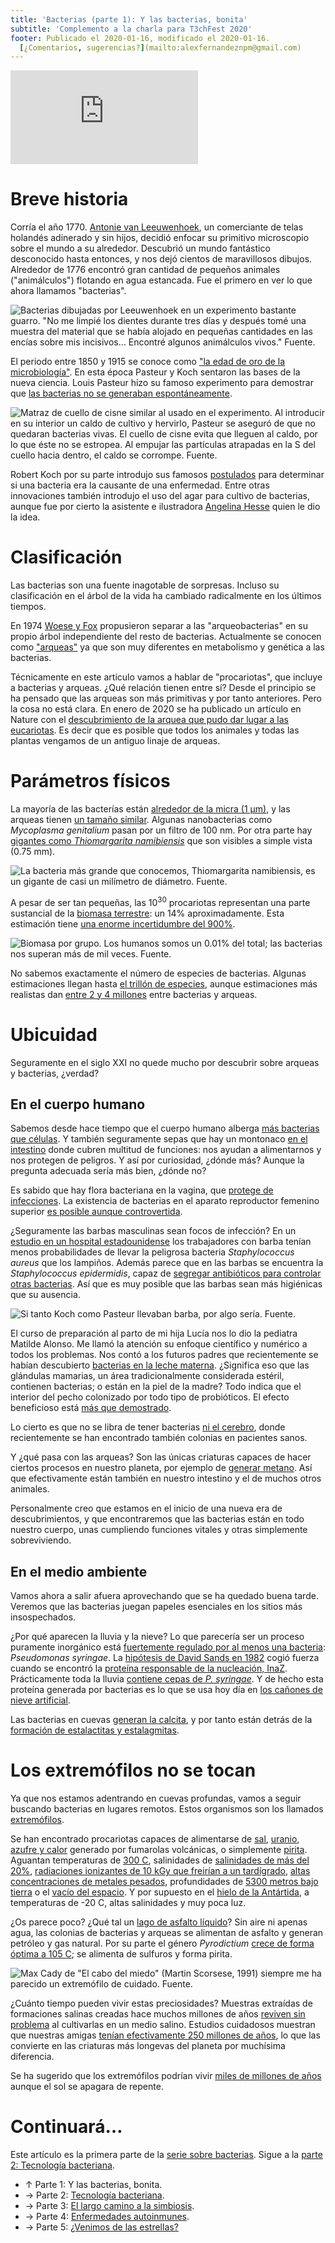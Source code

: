 ```yaml
---
title: 'Bacterias (parte 1): Y las bacterias, bonita'
subtitle: 'Complemento a la charla para T3chFest 2020'
footer: Publicado el 2020-01-16, modificado el 2020-01-16.
  [¿Comentarios, sugerencias?](mailto:alexfernandeznpm@gmail.com)
---
```


<iframe class="video" src="https://www.youtube-nocookie.com/embed/PbFhIQYsVkw?start=337" frameborder="0" allow="accelerometer; autoplay; encrypted-media; gyroscope; picture-in-picture" allowfullscreen></iframe>

# Breve historia

Corría el año 1770.
[Antonie van Leeuwenhoek](https://www.researchgate.net/publication/316286376_Small_bugs_big_data_clinical_microbiology_in_a_digitising_world_Inaugural_lecture_2017),
un comerciante de telas holandés adinerado y sin hijos,
decidió enfocar su primitivo microscopio sobre el mundo a su alrededor.
Descubrió un mundo fantástico desconocido hasta entonces,
y nos dejó cientos de maravillosos dibujos.
Alrededor de 1776 encontró gran cantidad de pequeños animales
("animálculos") flotando en agua estancada.
Fue el primero en ver lo que ahora llamamos "bacterias".

![Bacterias dibujadas por Leeuwenhoek en un experimento bastante guarro. "No me limpié los dientes durante tres días y después tomé una muestra del material que se había alojado en pequeñas cantidades en las encías sobre mis incisivos… Encontré algunos animálculos vivos." [Fuente](https://europepmc.org/article/PMC/2168648).](pics/bacterias-leeuwenhoek-oral-bacteria.jpg "Dibujo original de Leeuwenhoek, y sus equivalentes modernos: _Campylobacter rectus_, _Selenomonas sputigena_, _Treponema denticola_, _Leptotrichia buccalis_.")

El periodo entre 1850 y 1915 se conoce como
["la edad de oro de la microbiología"](https://hekint.org/2017/02/01/the-early-days-of-the-nobel-prize-and-golden-age-of-microbiology/).
En esta época Pasteur y Koch sentaron las bases de la nueva ciencia.
Louis Pasteur hizo su famoso experimento para demostrar que
[las bacterias no se generaban espontáneamente](https://medicalmuseum.org.uk/pasteurs-swan-neck-flask).

![Matraz de cuello de cisne similar al usado en el experimento. Al introducir en su interior un caldo de cultivo y hervirlo, Pasteur se aseguró de que no quedaran bacterias vivas. El cuello de cisne evita que lleguen al caldo, por lo que éste no se estropea. Al empujar las partículas atrapadas en la S del cuello hacia dentro, el caldo se corrompe. [Fuente](https://medicalmuseum.org.uk/pasteurs-swan-neck-flask).](pics/bacterias-pasteur-matraz.jpg "Un matraz que contiene un caldo rojizo, con un largo cuello curvo.")

Robert Koch por su parte introdujo sus famosos
[postulados](https://hekint.org/2017/02/01/the-early-days-of-the-nobel-prize-and-golden-age-of-microbiology/)
para determinar si una bacteria era la causante de una enfermedad.
Entre otras innovaciones también introdujo el uso del agar para cultivo de bacterias,
aunque fue por cierto la asistente e ilustradora
[Angelina Hesse](http://jornades.uab.cat/workshopmrama/sites/jornades.uab.cat.workshopmrama/files/Hesse.pdf)
quien le dio la idea.

# Clasificación

Las bacterias son una fuente inagotable de sorpresas.
Incluso su clasificación en el árbol de la vida ha cambiado radicalmente en los últimos tiempos.

En 1974
[Woese y Fox](https://www.ncbi.nlm.nih.gov/pmc/articles/PMC432104/)
propusieron separar a las "arqueobacterias" en su propio árbol
independiente del resto de bacterias.
Actualmente se conocen como ["arqueas"](https://biodifferences.com/difference-between-archaea-and-bacteria.html)
ya que son muy diferentes en metabolismo y genética a las bacterias.

Técnicamente en este artículo vamos a hablar de "procariotas",
que incluye a bacterias y arqueas.
¿Qué relación tienen entre sí?
Desde el principio se ha pensado que las arqueas son más primitivas y por tanto anteriores.
Pero la cosa no está clara.
En enero de 2020 se ha publicado un artículo en Nature con el
[descubrimiento de la arquea que pudo dar lugar a las eucariotas](https://www.nature.com/articles/s41586-019-1916-6).
Es decir que es posible que todos los animales y todas las plantas vengamos de un antiguo linaje de arqueas.

# Parámetros físicos

La mayoría de las bacterías están
[alrededor de la micra (1 µm)](https://www.microscopemaster.com/bacteria-size-shape-arrangement.html),
y las arqueas tienen
[un tamaño similar](https://www.landcareresearch.co.nz/science/soils-and-landscapes/antarctic-soils/microbial-life/bacteria-and-archaea).
Algunas nanobacterias como _Mycoplasma genitalium_ pasan por un filtro de 100 nm.
Por otra parte hay [gigantes como _Thiomargarita namibiensis_](https://www.sciencespacerobots.com/thiomargarita-namibiensis-61420191)
que son visibles a simple vista (0.75 mm).

![La bacteria más grande que conocemos, _Thiomargarita namibiensis_, es un gigante de casi un milímetro de diámetro. [Fuente](https://sciblogs.co.nz/code-for-life/2009/11/03/worlds-largest-bacteria/).](pics/bacterias-thiomargarita.jpg "Foto de un ejemplar particularmente grande de _Thiomargarita namibiensis_ al lado de un insecto muerto.")

A pesar de ser tan pequeñas,
las 10<sup>30</sup> procariotas representan una parte sustancial de la
[biomasa terrestre](https://www.pnas.org/content/115/25/6506):
un 14% aproximadamente.
Esta estimación tiene
[una enorme incertidumbre del 900%](https://www.pnas.org/content/pnas/suppl/2018/07/13/1711842115.DC1/1711842115.sapp.pdf).

![Biomasa por grupo. Los humanos somos un 0.01% del total; las bacterias nos superan más de mil veces. [Fuente](https://www.pnas.org/content/115/25/6506).](pics/bacterias-by-weight.jpg "Plantas: 450 gigatones de carbono, bacterias: 70 GT C, hongos: 12 GT C, arqueas: 7 Gt C, protistas: 4 GT C, animales: 2 GT C. Humanos: 0.06 GT C.")

No sabemos exactamente el número de especies de bacterias.
Algunas estimaciones llegan hasta
[el trillón de especies](https://www.pnas.org/content/113/21/5970),
aunque estimaciones más realistas dan
[entre 2 y 4 millones](https://journals.plos.org/plosbiology/article?id=10.1371/journal.pbio.3000106)
entre bacterias y arqueas.

# Ubicuidad

Seguramente en el siglo XXI no quede mucho por descubrir sobre arqueas y bacterias,
¿verdad?

## En el cuerpo humano

Sabemos desde hace tiempo que el cuerpo humano alberga
[más bacterias que células](https://www.frontiersin.org/articles/10.3389/fimmu.2018.02667/full).
Y también seguramente sepas que hay un montonaco
[en el intestino](https://iai.asm.org/content/76/8/3360)
donde cubren multitud de funciones: nos ayudan a alimentarnos
y nos protegen de peligros.
Y así por curiosidad, ¿dónde más?
Aunque la pregunta adecuada sería más bien, ¿dónde no?

Es sabido que hay flora bacteriana en la vagina,
que [protege de infecciones](https://www.ncbi.nlm.nih.gov/pmc/articles/PMC120688/).
La existencia de bacterias en el aparato reproductor femenino superior
[es posible aunque controvertida](https://www.the-scientist.com/daily-news/bacteria-found-in-womens-upper-reproductive-tracts-30736).

¿Seguramente las barbas masculinas sean focos de infección?
En un [estudio en un hospital estadounidense](https://www.journalofhospitalinfection.com/article/S0195-6701(14)00090-5/fulltext)
los trabajadores con barba tenían menos probabilidades de llevar
la peligrosa bacteria _Staphylococcus aureus_ que los lampiños.
Además parece que en las barbas se encuentra la _Staphylococcus epidermidis_,
capaz de [segregar antibióticos para controlar otras bacterias](https://www.bbc.com/news/magazine-35350886).
Así que es muy posible que las barbas sean más higiénicas que su ausencia.

![Si tanto Koch como Pasteur llevaban barba, por algo sería. [Fuente](https://www.uni-wuerzburg.de/aktuelles/pressemitteilungen/single/news/deutsch-franzoesische-projekte-der-wissenschaft-1/).](pics/bacterias-koch-pasteur.jpg "Koch y Pasteur luciendo hermosas barbas.")

El curso de preparación al parto de mi hija Lucía nos lo dio la pediatra Matilde Alonso.
Me llamó la atención su enfoque científico y numérico a todos los problemas.
Nos contó a los futuros padres que recientemente se habían descubierto
[bacterias en la leche materna](https://sfamjournals.onlinelibrary.wiley.com/doi/full/10.1111/j.1472-765X.2009.02567.x).
¿Significa eso que las glándulas mamarias,
un área tradicionalmente considerada estéril,
contienen bacterias; o están en la piel de la madre?
Todo indica que el interior del pecho colonizado por todo tipo de probióticos.
El efecto beneficioso está [más que demostrado](https://pdfs.semanticscholar.org/2bf7/95556f1f7f6b63d167196e05947290303ffc.pdf).

Lo cierto es que no se libra de tener bacterias
[ni el cerebro](https://www.abstractsonline.com/pp8/#!/4649/presentation/32057),
donde recientemente se han encontrado también colonias en pacientes sanos.

Y ¿qué pasa con las arqueas?
Son las únicas criaturas capaces de hacer ciertos procesos en nuestro planeta,
por ejemplo de
[generar metano](https://www.researchgate.net/profile/Henning_Seedorf/publication/5267356_Thauer_RK_Kaster_A-K_Seedorf_H_Buckel_W_Hedderich_R_Methanogenic_archaea_ecologically_relevant_differences_in_energy_conservation_Nat_Rev_Micro_6_579-591/links/53e3e4b80cf21cc29fc66298.pdf).
Así que efectivamente están también en nuestro intestino y el de muchos otros animales.

Personalmente creo que estamos en el inicio de una nueva era de descubrimientos,
y que encontraremos que las bacterias están en todo nuestro cuerpo,
unas cumpliendo funciones vitales y otras simplemente sobreviviendo.

## En el medio ambiente

Vamos ahora a salir afuera aprovechando que se ha quedado buena tarde.
Veremos que las bacterias juegan papeles esenciales en los sitios más insospechados.

¿Por qué aparecen la lluvia y la nieve?
Lo que parecería ser un proceso puramente inorgánico
está [fuertemente regulado por al menos una bacteria](https://www.nature.com/articles/ismej2007113):
_Pseudomonas syringae_.
La [hipótesis de David Sands en 1982](https://www.researchgate.net/publication/284553193_The_association_between_bacteria_and_rain_and_possible_resultant_meteorological_implications)
cogió fuerza cuando se encontró la
[proteína responsable de la nucleación, InaZ](https://www.pnas.org/content/pnas/83/19/7256.full.pdf).
Prácticamente toda la lluvia
[contiene cepas de _P. syringae_](https://www.nature.com/articles/ismej2007113).
Y de hecho esta proteína generada por bacterias es lo que se usa hoy día en
[los cañones de nieve artificial](https://www.asm.org/Articles/2019/January/Snow-Is-Coming-Whats-That-Have-to-Do-with-Microbe).

Las bacterias en cuevas
[generan la calcita](https://www.ncbi.nlm.nih.gov/pmc/articles/PMC3273019/),
y por tanto están detrás de la
[formación de estalactitas y estalagmitas](https://www.researchgate.net/profile/Hazel_Barton/publication/248985200_Bacterial_Calcium_Carbonate_Precipitation_in_Cave_Environments_A_Function_of_Calcium_Homeostasis/links/56d4c5eb08ae9e9dea65b97b/Bacterial-Calcium-Carbonate-Precipitation-in-Cave-Environments-A-Function-of-Calcium-Homeostasis.pdf).

# Los extremófilos no se tocan

Ya que nos estamos adentrando en cuevas profundas,
vamos a seguir buscando bacterias en lugares remotos.
Estos organismos son los llamados
[extremófilos](https://epic.awi.de/id/eprint/25214/1/Cavicchioli-et-al-EM-2011.pdf).

Se han encontrado procariotas capaces de alimentarse de
[sal](https://mmbr.asm.org/content/mmbr/62/2/504.full.pdf),
[uranio](https://medium.com/blink-1-82-e-06/uranium-and-the-creatures-who-breathe-it-af8a7413301),
[azufre y calor](https://www.sciencedirect.com/science/article/abs/pii/S0723202083800113?via%3Dihub) generado por fumarolas volcánicas,
o simplemente [pirita](https://www.nbcnews.com/mach/science/strange-life-forms-found-deep-mine-point-vast-underground-galapagos-ncna1050906).
Aguantan temperaturas de
[300 C](https://www.airspacemag.com/daily-planet/turn-heat-bacterial-spores-can-take-temperatures-hundreds-degrees-180970425/),
salinidades de
[salinidades de más del 20%](https://www.ncbi.nlm.nih.gov/pmc/articles/PMC413857/pdf/bactrev00046-0030.pdf),
[radiaciones ionizantes de 10 kGy que freirían a un tardígrado](https://web.archive.org/web/20081217033629/http://biospace.nw.ru/astrobiology/Articles2002/Astrobio_pavlov_25-34.pdf),
[altas concentraciones de metales pesados](https://www.nepjol.info/index.php/ON/article/download/1655/1544),
profundidades de
[5300 metros bajo tierra](https://academic.oup.com/femsle/article/185/1/9/485798)
o el [vacío del espacio](https://academic.oup.com/femsle/article/215/1/163/504075).
Y por supuesto en el
[hielo de la Antártida](https://epic.awi.de/id/eprint/5290/1/Tho2002b.pdf),
a temperaturas de -20 C, altas salinidades y muy poca luz.

¿Os parece poco?
¿Qué tal un [lago de asfalto líquido](https://www.researchgate.net/profile/Steven_Hallam/publication/51039674_Microbial_Life_in_a_Liquid_Asphalt_Desert/links/004635383c7b52ac8b000000.pdf)?
Sin aire ni apenas agua,
las colonias de bacterias y arqueas se alimentan de asfalto y generan petróleo y gas natural.
Por su parte el género _Pyrodictium_
[crece de forma óptima a 105 C](https://www.sciencedirect.com/science/article/abs/pii/S0723202083800113?via%3Dihub);
se alimenta de sulfuros y forma pirita.

![Max Cady de "El cabo del miedo" (Martin Scorsese, 1991) siempre me ha parecido un extremófilo de cuidado. [Fuente](https://www.youtube.com/watch?v=tBSbjKyamRo).](pics/bacterias-cabo-del-miedo.gif "Max Cady dice, mientras el residuo líquido de una bengala le chorrea por la mano: 'Mi abuelo hacía misas con serpientes. Mi abuela bebía estricnina. Se puede decir que juego con ventaja, genéticamente hablando.'")

¿Cuánto tiempo pueden vivir estas preciosidades?
Muestras extraídas de formaciones salinas creadas hace muchos millones de años
[reviven sin problema](https://www.researchgate.net/profile/Russell_Vreeland/publication/13503505_Distribution_and_diversity_of_halophilic_bacteria_In_a_subsurface_salt_formation/links/0c96052c48f061c58b000000.pdf)
al cultivarlas en un medio salino.
Estudios cuidadosos muestran que nuestras amigas
[tenían efectivamente 250 millones de años](https://www.nature.com/articles/35038060),
lo que las convierte en las criaturas más longevas del planeta
por muchísima diferencia.

Se ha sugerido que los extremófilos podrían vivir
[miles de millones de años](https://www.youtube.com/watch?v=rltpH6ck2Kc)
aunque el sol se apagara de repente.

# Continuará…

Este artículo es la primera parte de la
[serie sobre bacterias](bacterias-maquinas.html).
Sigue a la
[parte 2: Tecnología bacteriana](bacterias-tecnologia.html).

* ↑ Parte 1: Y las bacterias, bonita.
* → Parte 2: [Tecnología bacteriana](bacterias-tecnologia.html).
* → Parte 3: [El largo camino a la simbiosis](bacterias-largo-camino-simbiosis.html).
* → Parte 4: [Enfermedades autoinmunes](bacterias-enfermedades-autoinmunes.html).
* → Parte 5: [¿Venimos de las estrellas?](bacterias-venimos-de-estrellas.html)

